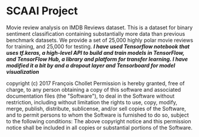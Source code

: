 # SCAAI Project
Movie review analysis on IMDB Reviews dataset.
This is a dataset for binary sentiment classification containing substantially more data than previous benchmark datasets. We provide a set of 25,000 highly polar movie reviews for training, and 25,000 for testing.
***I have used Tensorflow notebook that uses tf.keras, a high-level API to build and train models in TensorFlow, and TensorFlow Hub, a library and platform for transfer learning. I have modified it a bit by and a dropout layer and Tensorboard for model visualization***






copyright (c) 2017 François Chollet
Permission is hereby granted, free of charge, to any person obtaining a
copy of this software and associated documentation files (the "Software"),
to deal in the Software without restriction, including without limitation
the rights to use, copy, modify, merge, publish, distribute, sublicense,
and/or sell copies of the Software, and to permit persons to whom the
Software is furnished to do so, subject to the following conditions:
The above copyright notice and this permission notice shall be included in
all copies or substantial portions of the Software.



